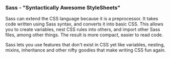### Sass - "Syntactically Awesome StyleSheets"
Sass can extend the CSS language because it is a preprocessor. It takes code written using Sass syntax, and converts it into basic CSS. This allows you to create variables, nest CSS rules into others, and import other Sass files, among other things. The result is more compact, easier to read code.

Sass lets you use features that don't exist in CSS yet like variables, nesting, mixins, inheritance and other nifty goodies that make writing CSS fun again.